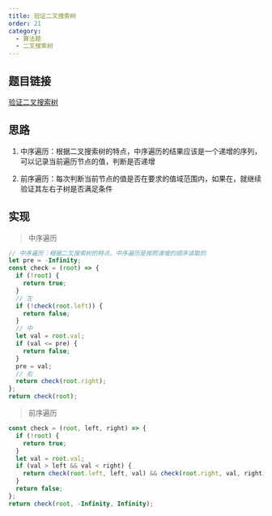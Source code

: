 ```yaml
---
title: 验证二叉搜索树
order: 21
category:
  - 算法题
  - 二叉搜索树
---
```


## 题目链接

[验证二叉搜索树](https://www.bilibili.com/video/BV14G411P7C1/?spm_id_from=333.788&vd_source=850c21284431bb6037ff44c73d3ec8e8)

## 思路

1. 中序遍历：根据二叉搜索树的特点，中序遍历的结果应该是一个递增的序列，可以记录当前遍历节点的值，判断是否递增

2. 前序遍历：每次判断当前节点的值是否在要求的值域范围内，如果在，就继续验证其左右子树是否满足条件

## 实现

> 中序遍历

```js
// 中序遍历：根据二叉搜索树的特点，中序遍历是按照递增的顺序读取的
let pre = -Infinity;
const check = (root) => {
  if (!root) {
    return true;
  }
  // 左
  if (!check(root.left)) {
    return false;
  }
  // 中
  let val = root.val;
  if (val <= pre) {
    return false;
  }
  pre = val;
  // 右
  return check(root.right);
};
return check(root);
```

> 前序遍历

```js
const check = (root, left, right) => {
  if (!root) {
    return true;
  }
  let val = root.val;
  if (val > left && val < right) {
    return check(root.left, left, val) && check(root.right, val, right);
  }
  return false;
};
return check(root, -Infinity, Infinity);
```
